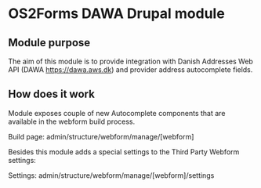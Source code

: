 # OS2Forms DAWA Drupal module

## Module purpose

The aim of this module is to provide integration with Danish Addresses Web API (DAWA <https://dawa.aws.dk>) and provider
address autocomplete fields.

## How does it work

Module exposes couple of new Autocomplete components that are available in the webform build process.

Build page: admin/structure/webform/manage/[webform]

Besides this module adds a special settings to the Third Party Webform settings:

Settings: admin/structure/webform/manage/[webform]/settings

